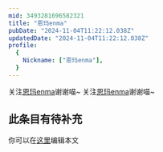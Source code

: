 ```yaml
---
mid: 3493281696582321
title: "恩玛enma"
pubDate: "2024-11-04T11:22:12.038Z"
updatedDate: "2024-11-04T11:22:12.038Z"
profile:
  {
    Nickname: ["恩玛enma"],
  }
---
```


关注[恩玛enma](https://space.bilibili.com/3493281696582321)谢谢喵~ 关注[恩玛enma](https://space.bilibili.com/3493281696582321)谢谢喵~

## 此条目有待补充
你可以在[这里](https://github.com/Yuhanawa/VTuber.ICU-Content/edit/master/v/恩玛enma/index.md)编辑本文
